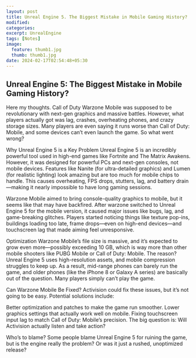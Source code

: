 ```yaml
---
layout: post
title: Unreal Engine 5. The Biggest Mistake in Mobile Gaming History?
modified:
categories: 
excerpt: UnrealEngine
tags: [Notes]
image:
  feature: thumb1.jpg
  thumb: thumb1.jpg
date: 2024-02-17T02:54:48+05:30
---
```


## Unreal Engine 5: The Biggest Mistake in Mobile Gaming History?

Here my thoughts. Call of Duty Warzone Mobile was supposed to be revolutionary with next-gen graphics and massive battles. However, what players actually got was lag, crashes, overheating phones, and crazy storage sizes. Many players are even saying it runs worse than Call of Duty: Mobile, and some devices can’t even launch the game. So what went wrong?

Why Unreal Engine 5 is a Key Problem Unreal Engine 5 is an incredibly powerful tool used in high-end games like Fortnite and The Matrix Awakens. However, it was designed for powerful PCs and next-gen consoles, not mobile devices. Features like Nanite (for ultra-detailed graphics) and Lumen (for realistic lighting) look amazing but are too much for mobile chips to handle. This causes overheating, FPS drops, stutters, lag, and battery drain—making it nearly impossible to have long gaming sessions.

Warzone Mobile aimed to bring console-quality graphics to mobile, but it seems like that may have backfired. After warzone switched to Unreal Engine 5 for the mobile version, it caused major issues like bugs, lag, and game-breaking glitches. Players started noticing things like texture pop-ins, buildings loading too late, frame drops—even on high-end devices—and touchscreen lag that made aiming feel unresponsive.

Optimization Warzone Mobile’s file size is massive, and it’s expected to grow even more—possibly exceeding 10 GB, which is way more than other mobile shooters like PUBG Mobile or Call of Duty: Mobile. The reason? Unreal Engine 5 uses high-resolution assets, and mobile compression struggles to keep up. As a result, mid-range phones can barely run the game, and older phones (like the iPhone 8 or Galaxy A series) are basically out of the question. Many players simply can’t play the game.

Can Warzone Mobile Be Fixed? Activision could fix these issues, but it’s not going to be easy. Potential solutions include:

Better optimization and patches to make the game run smoother.
Lower graphics settings that actually work well on mobile.
Fixing touchscreen input lag to match Call of Duty: Mobile’s precision.
The big question is: Will Activision actually listen and take action?

Who’s to blame? Some people blame Unreal Engine 5 for ruining the game, but is the engine really the problem? Or was it just a rushed, unoptimized release?

